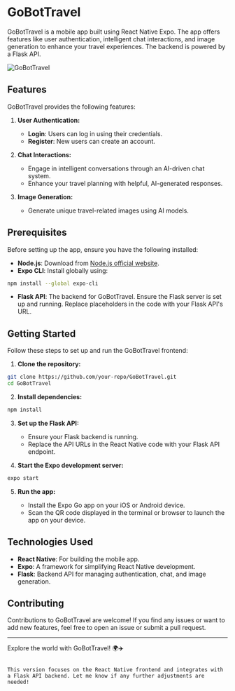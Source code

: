 # GoBotTravel

GoBotTravel is a mobile app built using React Native Expo. The app offers features like user authentication, intelligent chat interactions, and image generation to enhance your travel experiences. The backend is powered by a Flask API.

![GoBotTravel](https://i.ibb.co/RcNyyT6/GoBotTravel.png)

## Features

GoBotTravel provides the following features:

1. **User Authentication:**

   - **Login**: Users can log in using their credentials.
   - **Register**: New users can create an account.

2. **Chat Interactions:**

   - Engage in intelligent conversations through an AI-driven chat system.
   - Enhance your travel planning with helpful, AI-generated responses.

3. **Image Generation:**

   - Generate unique travel-related images using AI models.

## Prerequisites

Before setting up the app, ensure you have the following installed:

- **Node.js**: Download from [Node.js official website](https://nodejs.org).
- **Expo CLI**: Install globally using:

```bash
npm install --global expo-cli
```

- **Flask API**: The backend for GoBotTravel. Ensure the Flask server is set up and running. Replace placeholders in the code with your Flask API's URL.

## Getting Started

Follow these steps to set up and run the GoBotTravel frontend:

1. **Clone the repository:**

```bash
git clone https://github.com/your-repo/GoBotTravel.git
cd GoBotTravel
```

2. **Install dependencies:**

```bash
npm install
```

3. **Set up the Flask API:**

   - Ensure your Flask backend is running.
   - Replace the API URLs in the React Native code with your Flask API endpoint.

4. **Start the Expo development server:**

```bash
expo start
```

5. **Run the app:**

   - Install the Expo Go app on your iOS or Android device.
   - Scan the QR code displayed in the terminal or browser to launch the app on your device.

## Technologies Used

- **React Native**: For building the mobile app.
- **Expo**: A framework for simplifying React Native development.
- **Flask**: Backend API for managing authentication, chat, and image generation.

## Contributing

Contributions to GoBotTravel are welcome! If you find any issues or want to add new features, feel free to open an issue or submit a pull request.

---

Explore the world with GoBotTravel! 🌍✈️
```

This version focuses on the React Native frontend and integrates with a Flask API backend. Let me know if any further adjustments are needed!